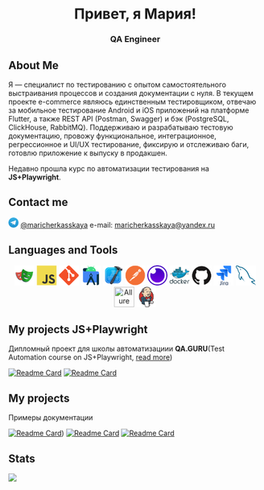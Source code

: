 <h1 align="center">Привет, я Мария!</h1>
<h3 align="center">QA Engineer</h3>

## About Me
Я — специалист по тестированию с опытом самостоятельного выстраивания процессов и создания документации с нуля. В текущем проекте e-commerce являюсь единственным тестировщиком, отвечаю за мобильное тестирование Android и iOS приложений на платформе Flutter, а также REST API (Postman, Swagger) и бэк (PostgreSQL, ClickHouse, RabbitMQ). Поддерживаю и разрабатываю тестовую документацию, провожу функциональное, интеграционное, регрессионное и UI/UX тестирование, фиксирую и отслеживаю баги, готовлю приложение к выпуску в продакшен.

Недавно прошла курс по автоматизации тестирования на **JS+Playwright**.
 

## Contact me
<img src="assets/telegram.png" title="Telegram" alt="Telegram" width="20" height="20"/> [@maricherkasskaya](https://t.me/maricherkasskaya)
e-mail: maricherkasskaya@yandex.ru



## Languages and Tools
<p align="center">
  <img src="https://github.com/devicons/devicon/blob/master/icons/playwright/playwright-original.svg" title="Playwright" **alt="Playwright" width="40" height="40"/>
  <img src="https://github.com/devicons/devicon/blob/master/icons/javascript/javascript-original.svg" title="JavaScript" alt="JavaScript" width="40" height="40"/>
  <img src="https://github.com/devicons/devicon/blob/master/icons/git/git-original.svg" title="Git" **alt="Git" width="40" height="40"/>
  <img src="https://github.com/devicons/devicon/blob/master/icons/androidstudio/androidstudio-original.svg" title="Android Studio" **alt="Android Studio" width="40" height="40"/>
  <img src="https://github.com/devicons/devicon/blob/master/icons/xcode/xcode-original.svg" title="Xcode" **alt="Xcode" width="40" height="40"/>
  <img src="https://github.com/devicons/devicon/blob/master/icons/postman/postman-original.svg" title="Postman" **alt="Postman" width="40" height="40"/>
  <img src="https://github.com/devicons/devicon/blob/master/icons/insomnia/insomnia-original.svg" title="Insomnia" **alt="Insomnia" width="40" height="40"/>
  <img src="https://github.com/devicons/devicon/blob/master/icons/docker/docker-original-wordmark.svg" title="Docker" **alt="Docker" width="40" height="40"/>
  <img src="https://github.com/devicons/devicon/blob/master/icons/github/github-original.svg" title="GitHub" **alt="GitHub" width="40" height="40"/>
  <img src="https://github.com/devicons/devicon/blob/master/icons/jira/jira-original-wordmark.svg" title="Jira" **alt="Jira" width="40" height="40"/>
  <img src="https://github.com/devicons/devicon/blob/master/icons/mysql/mysql-original.svg" title="MySql" **alt="MySq" width="40" height="40"/>
  <img src="https://github.com/allure-framework/allure2/blob/main/.idea/icon.png" title="Allure Report" **alt="Allure Report" width="40" height="40"/>
  <img src="https://github.com/devicons/devicon/blob/master/icons/jenkins/jenkins-original.svg" title="Jenkins" **alt="Jenkins" width="40" height="40"/>
</p>

## My projects **JS+Playwright**
Дипломный проект для школы автоматизациии **QA.GURU**(Test Automation course on JS+Playwright, [read more](https://qa.guru/playwright_js))  

[![Readme Card](https://github-readme-stats.vercel.app/api/pin/?username=maricherkasskaya&repo=academy_bugs_test&theme=blueberry)](https://github.com/maricherkasskaya/academy_bugs_test)
[![Readme Card](https://github-readme-stats.vercel.app/api/pin/?username=maricherkasskaya&repo=API_challenges_playwright&theme=blueberry)](https://github.com/maricherkasskaya/API_challenges_playwright)

## My projects
Примеры документации

[![Readme Card](https://github-readme-stats.vercel.app/api/pin/?username=maricherkasskaya&repo=Checklist_test&theme=blueberry)](https://github.com/maricherkasskaya/Checklist))
[![Readme Card](https://github-readme-stats.vercel.app/api/pin/?username=maricherkasskaya&repo=Test-casest&theme=blueberry)](https://github.com/maricherkasskaya/Test-cases)
[![Readme Card](https://github-readme-stats.vercel.app/api/pin/?username=maricherkasskaya&repo=Mindmap&theme=blueberry)](https://github.com/maricherkasskaya/Mindmap)


## Stats
![](http://github-profile-summary-cards.vercel.app/api/cards/stats?username=maricherkasskaya&theme=blueberry)

